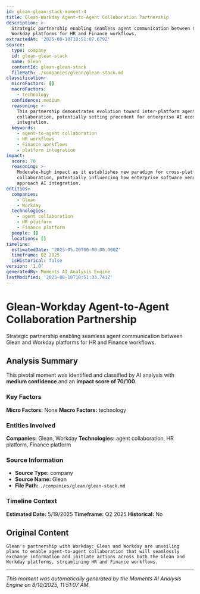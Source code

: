 ```yaml
---
id: glean-glean-stack-moment-4
title: Glean-Workday Agent-to-Agent Collaboration Partnership
description: >-
  Strategic partnership enabling seamless agent communication between Glean and
  Workday platforms for HR and Finance workflows.
extractedAt: '2025-08-10T18:51:07.679Z'
source:
  type: company
  id: glean-glean-stack
  name: Glean
  contentId: glean-glean-stack
  filePath: ./companies/glean/glean-stack.md
classification:
  microFactors: []
  macroFactors:
    - technology
  confidence: medium
  reasoning: >-
    This partnership demonstrates evolution toward inter-platform agent
    collaboration, potentially setting precedent for enterprise AI ecosystem
    integration.
  keywords:
    - agent-to-agent collaboration
    - HR workflows
    - Finance workflows
    - platform integration
impact:
  score: 70
  reasoning: >-
    Moderate-high impact as it establishes new paradigm for cross-platform agent
    collaboration, potentially influencing how enterprise software vendors
    approach AI integration.
entities:
  companies:
    - Glean
    - Workday
  technologies:
    - agent collaboration
    - HR platform
    - Finance platform
  people: []
  locations: []
timeline:
  estimatedDate: '2025-05-20T00:00:00.000Z'
  timeframe: Q2 2025
  isHistorical: false
version: '1.0'
generatedBy: Moments AI Analysis Engine
lastModified: '2025-08-10T18:51:33.741Z'
---
```

# Glean-Workday Agent-to-Agent Collaboration Partnership

Strategic partnership enabling seamless agent communication between Glean and Workday platforms for HR and Finance workflows.

## Analysis Summary

This pivotal moment was identified and classified by AI analysis with **medium confidence** and an **impact score of 70/100**.

### Key Factors

**Micro Factors:** None
**Macro Factors:** technology

### Entities Involved

**Companies:** Glean, Workday
**Technologies:** agent collaboration, HR platform, Finance platform



### Source Information

- **Source Type:** company
- **Source Name:** Glean
- **File Path:** `./companies/glean/glean-stack.md`

### Timeline Context

**Estimated Date:** 5/19/2025
**Timeframe:** Q2 2025
**Historical:** No

## Original Content

```
Glean's partnership with Workday: Glean and Workday are unveiling plans to enable agent-to-agent collaboration that will seamlessly exchange information and initiate actions across both the Glean and Workday platforms, streamlining HR and Finance workflows.
```

---

*This moment was automatically generated by the Moments AI Analysis Engine on 8/10/2025, 11:51:07 AM.*
